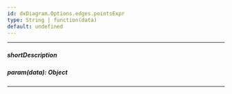 ```yaml
---
id: dxDiagram.Options.edges.pointsExpr
type: String | function(data)
default: undefined
---
```

---
##### shortDescription

##### param(data): Object

---
